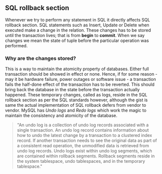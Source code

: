 ## SQL rollback section

Whenever we try to perform any statement in SQL it directly affects SQL rollback section. SQL statements such as Insert, Update or Delete when executed make a change in the relation. These changes has to be stored until the transaction lives; that is from **begin** to **commit**. When we say changes we mean the state of tuple before the particular operation was performed.

### Why are the changes stored?

This is a way to maintain the atomicity property of databases. Either full transaction should be showed in effect or none. Hence, if for some reason - may it be hardware failure, power outages or software issue - a transaction fails the half-done effect of the transaction has to be reverted. This should bring back the database in the state before the transaction actually happened. These temporary changes, called as logs, reside in the SQL rollback section as per the SQL standards however, although the gist is same the actual implementation of SQL rollback defers from vendor to vendor. MySQL has *Undo logs* and *Redo logs* which work the magic to maintain the consistency and atomicity of the database.

> "An undo log is a collection of undo log records associated with a single transaction. An undo log record contains information about how to undo the latest change by a transaction to a clustered index record. If another transaction needs to see the original data as part of a consistent read operation, the unmodified data is retrieved from undo log records. Undo logs exist within undo log segments, which are contained within rollback segments. Rollback segments reside in the system tablespace, undo tablespaces, and in the temporary tablespace."

